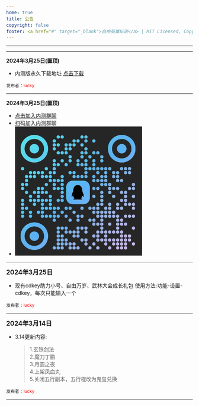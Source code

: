 ```yaml
---
home: true
title: 公告
copyright: false
footer: <a href="#" target="_blank">自由英雄坛说</a> | MIT Licensed, Copyright © 2024-present lucky
---
```


---
---
**2024年3月25日(置顶)**
- 内测版永久下载地址 [点击下载](https://fir.xcxwo.com/ucfe)
<p><small>发布者：<font color="red">lucky</font></small></p>

---

**2024年3月25日(置顶)**
- [点击加入内测群聊](https://qm.qq.com/q/iYCcudqIFy)
- 扫码加入内测群聊
- <img src="/qrcode.jpg?w=200x200">

---

**<big>2024年3月25日</big>**
- 现有cdkey助力小号、自由万岁、武林大会成长礼包
  使用方法:功能-设置-cdkey，每次只能输入一个
<p><small>发布者：<font color="red">lucky</font></small></p>

---

**<big>2024年3月14日</big>**
- 3.14更新内容:
  > 1.玄铁剑法 <br>
  > 2.魔刀丁鹏 <br>
  > 3.月圆之夜 <br>
  > 4.上架凤血丸 <br>
  > 5.关闭五行副本，五行棍改为鬼玺兑换 <br>
<p><small>发布者：<font color="red">lucky</font></small></p>

---




